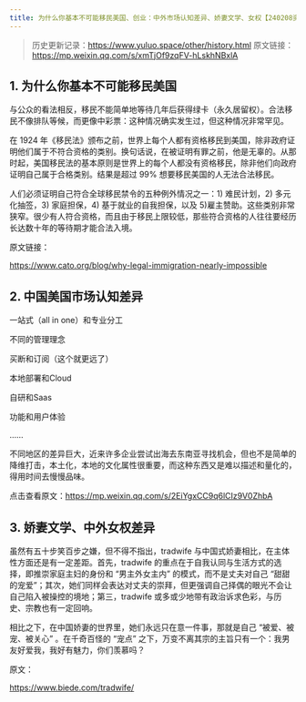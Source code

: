 ```yaml
---
title: 为什么你基本不可能移民美国、创业：中外市场认知差异、娇妻文学、女权【240208资讯日报】
---
```

> 历史更新记录：https://www.yuluo.space/other/history.html
原文链接：https://mp.weixin.qq.com/s/xmTjOf9zqFV-hLskhNBxlA

## 1. 为什么你基本不可能移民美国

与公众的看法相反，移民不能简单地等待几年后获得绿卡（永久居留权）。合法移民不像排队等候，而更像中彩票：这种情况确实发生过，但这种情况非常罕见。

在 1924 年《移民法》颁布之前，世界上每个人都有资格移民到美国，除非政府证明他们属于不符合资格的类别。换句话说，在被证明有罪之前，他是无辜的。从那时起，美国移民法的基本原则是世界上的每个人都没有资格移民，除非他们向政府证明自己属于合格类别。结果是超过 99% 想要移民美国的人无法合法移民。

人们必须证明自己符合全球移民禁令的五种例外情况之一：1) 难民计划，2) 多元化抽签，3) 家庭担保，4) 基于就业的自我担保，以及 5)雇主赞助。这些类别非常狭窄。很少有人符合资格，而且由于移民上限较低，那些符合资格的人往往要经历长达数十年的等待期才能合法入境。


原文链接：

https://www.cato.org/blog/why-legal-immigration-nearly-impossible



## 2. 中国美国市场认知差异

一站式（all in one）和专业分工

不同的管理理念

买断和订阅（这个就更远了）

本地部署和Cloud

自研和Saas

功能和用户体验

……


不同地区的差异巨大，近来许多企业尝试出海去东南亚寻找机会，但也不是简单的降维打击，本土化，本地的文化属性很重要，而这种东西又是难以描述和量化的，得用时间去慢慢品味。


点击查看原文：https://mp.weixin.qq.com/s/2EiYgxCC9q6lCIz9V0ZhbA


## 3. 娇妻文学、中外女权差异


虽然有五十步笑百步之嫌，但不得不指出，tradwife 与中国式娇妻相比，在主体性方面还是有一定差距。首先，tradwife 的重点在于自我认同与生活方式的选择，即推崇家庭主妇的身份和 “男主外女主内” 的模式，而不是丈夫对自己 “甜甜的宠爱”；其次，她们同样会表达对丈夫的崇拜，但更强调自己择偶的眼光不会让自己陷入被操控的境地；第三，tradwife 或多或少地带有政治诉求色彩，与历史、宗教也有一定回响。

相比之下，在中国娇妻的世界里，她们永远只在意一件事，那就是自己 “被爱、被宠、被关心” 。在千奇百怪的 “宠点” 之下，万变不离其宗的主旨只有一个：我男友好爱我，我好有魅力，你们羡慕吗？


原文：

https://www.biede.com/tradwife/
